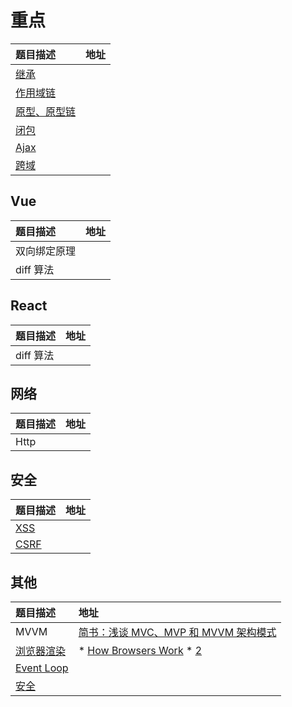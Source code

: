 # 重点

| 题目描述 | 地址 |
| :--- | :--- |
| [继承](/base/javascript/extends.md) |  |
| [作用域链](//base/javascript/scopeChain.md) |  |
| [原型、原型链](//base/javascript/prototype.md) |  |
| [闭包](/base/javascript/bi-bao.md) |  |
| [Ajax](//base/javascript/ajax.md) |  |
| [跨域](//base/javascript/ajax.md) |  |

## Vue

| 题目描述 | 地址 |
| :--- | :--- |
| 双向绑定原理 |  |
| diff 算法 |  |

## React

| 题目描述 | 地址 |
| :--- | :--- |
| diff 算法 |  |

## 网络

| 题目描述 | 地址 |
| :--- | :--- |
| Http |  |

## 安全

| 题目描述 | 地址 |
| :--- | :--- |
| [XSS](/base/security/xss.md) |  |
| [CSRF](/base/security/csrf.md) |  |

## 其他

| 题目描述 | 地址 |
| :--- | :--- |
| MVVM | [简书：浅谈 MVC、MVP 和 MVVM 架构模式](https://www.jianshu.com/p/ebd2c5914d20) |
| [浏览器渲染](//base/browser/xuan-ran-guo-cheng.md) | * [How Browsers Work][How Browsers Work] * [2]()   |
| [Event Loop](//base/javascript/eventLoop.md) |  |
| [安全](//base/security/README.md) |  |



[How Browsers Work]: https://www.html5rocks.com/en/tutorials/internals/howbrowserswork/
